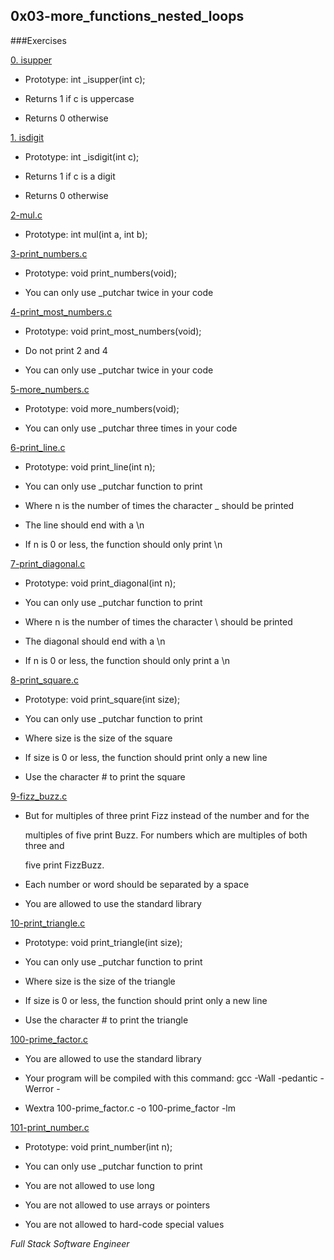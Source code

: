 ## 0x03-more_functions_nested_loops

###Exercises



[0. isupper](./0-isupper.c)



* Prototype: int _isupper(int c);

* Returns 1 if c is uppercase

* Returns 0 otherwise



[1. isdigit](./1-isdigit.c)



* Prototype: int _isdigit(int c);

* Returns 1 if c is a digit

* Returns 0 otherwise



[2-mul.c](./2-mul.c )



* Prototype: int mul(int a, int b);



[3-print_numbers.c](./3-print_numbers.c)



* Prototype: void print_numbers(void);

* You can only use _putchar twice in your code



[4-print_most_numbers.c](./4-print_most_numbers.c)



* Prototype: void print_most_numbers(void);

* Do not print 2 and 4

* You can only use _putchar twice in your code



[5-more_numbers.c](./5-more_numbers.c)



*  Prototype: void more_numbers(void);

* You can only use _putchar three times in your code



[6-print_line.c](./6-print_line.c)



* Prototype: void print_line(int n);

* You can only use _putchar function to print

* Where n is the number of times the character _ should be printed

* The line should end with a \n

* If n is 0 or less, the function should only print \n



[7-print_diagonal.c](./7-print_diagonal.c)



* Prototype: void print_diagonal(int n);

* You can only use _putchar function to print

* Where n is the number of times the character \ should be printed

* The diagonal should end with a \n

* If n is 0 or less, the function should only print a \n



[8-print_square.c](./8-print_square.c)



* Prototype: void print_square(int size);

* You can only use _putchar function to print

* Where size is the size of the square

* If size is 0 or less, the function should print only a new line

* Use the character # to print the square



[9-fizz_buzz.c](./9-fizz_buzz.c)



* But for multiples of three print Fizz instead of the number and for the

  multiples of five print Buzz. For numbers which are multiples of both three and

  five print FizzBuzz.



* Each number or word should be separated by a space

* You are allowed to use the standard library



[10-print_triangle.c](./10-print_triangle.c)



* Prototype: void print_triangle(int size);

* You can only use _putchar function to print

* Where size is the size of the triangle

* If size is 0 or less, the function should print only a new line

* Use the character # to print the triangle



[100-prime_factor.c](./100-prime_factor.c)



* You are allowed to use the standard library

* Your program will be compiled with this command: gcc -Wall -pedantic -Werror -

* Wextra 100-prime_factor.c -o 100-prime_factor -lm



[101-print_number.c](./101-print_number.c)



* Prototype: void print_number(int n);

* You can only use _putchar function to print

* You are not allowed to use long

* You are not allowed to use arrays or pointers

* You are not allowed to hard-code special values


*Full Stack Software Engineer*
